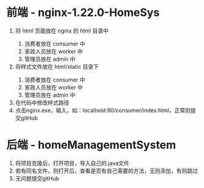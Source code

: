 <h1>前端 - nginx-1.22.0-HomeSys</h1>
<ol>
  <li>将 html 页面放在 nginx 的 html 目录中</li>
  <ol>
    <li>消费者放在 consumer 中</li>
    <li>家政人员放在 worker 中</li>
    <li>管理员放在 admin 中</li>
  </ol>
  <li>将样式文件放在 html/static 目录下</li>
  <ol>
    <li>消费者放在 consumer 中</li>
    <li>家政人员放在 worker 中</li>
    <li>管理员放在 admin 中</li>
  </ol>
  <li>在代码中修改样式路径</li>
  <li>点击nginx.exe，输入，如：localhost:90/consumer/index.html，正常则提交gitHub</li>
</ol>
<h1>后端 - homeManagementSystem</h1>
<ol>
  <li>将项目克隆后，打开项目，导入自己的.java文件</li>
  <li>若有同名文件，则打开后，查看是否有自己需要的方法，无则添加，有则跳过</li>
  <li>无问题提交gitHub</li>
</ol>
